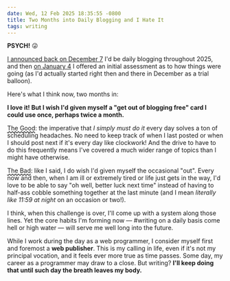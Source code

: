 ```yaml
---
date: Wed, 12 Feb 2025 18:35:55 -0800
title: Two Months into Daily Blogging and I Hate It
tags: writing
---
```


**PSYCH!** 😜

[I announced back on December 7](/20241207/daily-blogging-in-2025) I'd be daily blogging throughout 2025, and then [on January 4](/20250104/first-four-weeks-of-daily-blogging) I offered an initial assessment as to how things were going (as I'd actually started right then and there in December as a trial balloon).

Here's what I think now, two months in:

**I love it! But I wish I'd given myself a "get out of blogging free" card I could use once, perhaps twice a month.**

<u style="text-decoration: wavy underline; color: var(--strong-color)">The Good</u>: the imperative that _I simply must do it_ every day solves a ton of scheduling headaches. No need to keep track of when I last posted or when I should post next if it's every day like clockwork! And the drive to have to do this frequently means I've covered a much wider range of topics than I might have otherwise.

<u style="text-decoration: wavy underline; color: var(--strong-color)">The Bad</u>: like I said, I do wish I'd given myself the occasional "out". Every now and then, when I am ill or extremely tired or life just gets in the way, I'd love to be able to say "oh well, better luck next time" instead of having to half-ass cobble something together at the last minute (and I mean _literally like 11:59 at night_ on an occasion or two!).

I think, when this challenge is over, I'll come up with a system along those lines. Yet the core habits I'm forming now — #writing on a daily basis come hell or high water — will serve me well long into the future.

While I work during the day as a web programmer, I consider myself first and foremost a **web publisher**. This is my calling in life, even if it's not my principal vocation, and it feels ever more true as time passes. Some day, my career as a programmer may draw to a close. But writing? **I'll keep doing that until such day the breath leaves my body.**